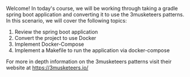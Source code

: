 Welcome! In today's course, we will be working through taking a gradle spring boot application and converting it to use the 3musketeers patterns. In this scenario, we will cover the following topics:
1. Review the spring boot application
2. Convert the project to use Docker
3. Implement Docker-Compose 
4. Implement a Makefile to run the application via docker-compose

For more in depth information on the 3musketeers patterns visit their website at https://3musketeers.io/
 